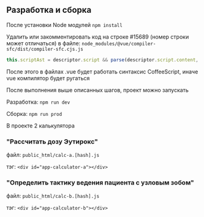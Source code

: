 ## Разработка и сборка

После установки Node модулей `npm install`

Удалить или закомментировать  код на строке #15689 (номер строки может отличаться) в файле: `node_modules/@vue/compiler-sfc/dist/compiler-sfc.cjs.js`

```JavaScript
this.scriptAst = descriptor.script && parse(descriptor.script.content, descriptor.script.loc.start.offset);
```

После этого в файлах .vue будет работать синтаксис CoffeeScript, иначе vue компилятор будет ругаться

После выполнения выше описанных шагов, проект можно запускать

Разработка: `npm run dev`

Сборка: `npm run prod`

В проекте 2 калькулятора

### "Рассчитать дозу Эутирокс"

файл: `public_html/calc-a.[hash].js` 

тэг: `<div id="app-calculator-a"></div>`

### "Определить тактику ведения пациента с узловым зобом"

файл: `public_html/calc-b.[hash].js`

тэг: `<div id="app-calculator-b"></div>`